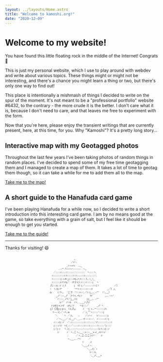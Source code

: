 ```yaml
---
layout: ../layouts/Home.astro
title: "Welcome to kamoshi.org!"
date: "2020–12–09"
---
```


# Welcome to my website!

You have found this little floating rock in the middle of the Internet! Congrats 🎉

This is just my personal website, which I use to play around with webdev and write about various topics. These things might or might not be interesting, and there's a chance you might learn a thing or two, but there's only one way to find out!

This place is intentionally a mishmash of things I decided to write on the spur of the moment. It's not meant to be a "professional portfolio" website #6432, to the contrary - the more crude it is the better. I don't care what it is, because I don't need to care, and that leaves me free to experiment with the form.

Now that you're here, please enjoy the transient writings that are currently present, here, at this time, for you. Why "Kamoshi"? It's a pretty long story…

## Interactive map with my Geotagged photos

Throughout the last few years I've been taking photos of random things in random places. I've decided to spend some of my free time geotagging them and I managed to create a map of them. It takes a lot of time to geotag them though, so it can take a while for me to add them all to the map.

[Take me to the map!](/map/)

## A short guide to the Hanafuda card game
I've been playing Hanafuda for a while now, so I decided to write a short introduction into this interesting card game. I am by no means good at the game, so take everything with a grain of salt, but I feel like it should be enough to get you started.

[Take me to the guide!](/posts/hanafuda/)

---

Thanks for visiting! :smile:

<div style="display: flex; justify-content: center">
<pre style="display: block; font-family: sans-serif; font-size: 0.5rem">
　　　　　　　　　　　　 ,､
　　　　　　　　　　　／ﾊ＼
　　　　　　　　　 _/-─-i‐ﾍ-　..,,_
　　　　　　,..::'"´:└──'─'::::::::::::｀'::.､
　 　 　 ／:::::::/::::::::!::::::::::::';::::::::::::｀ヽ;:::::ヽ.
　　　 /:::::::::::;'::::/::ﾊ:::::::::!:::!:::::::::::i:::::::';::::::::',
　　　 !::::::::::::|:::/メ!_|::::::/!/|-‐ｧ:;ﾊ:::::::ﾄ､::;;_!_
　　　 !::::::::::;ﾊ:7´i'ﾊ|／　ｧﾃァく!::!::::::/:::::::::| ｀ヽ
　 　 八:::::/|::::i` ,!_ﾘ　　 　|　 ﾊ〉|:／:::::::::::::! くｿ　　　　　　 ／）
　 　 !　ヽ;ﾊ|::7"　　 '　 　 `ー'/:::!::::::::/:::::;ﾊ　　　　　　_／）,/､
　　 ム　 　/;:＞､, 　`こフ　";'::::/-‐-'､／!:::|_,,.. -‐''"´ 　ﾉ '､__）
　　　　　_ノ´:::::_ノ｀＞ｧ-r､イ|::/　　　 7r'￣　　　　_,,.. -‐ｰ‐'´
　　　 　´￣/´::::::_ノｲ／|__/ ﾚi　　　　} |__,,.. -‐''"´
　　　　　　 レ'"´　/´! /ﾑ　 /ゝ､.＿__ﾝ´八ﾉ
　　　rっEﾖ,ｰr､rイ　 |/ﾊ」ﾚ'　　ヽ/|:::::／　　　 _ノ´ヽ.
　 　 {,）◎】]::|::|>,!､ 〈く八」　　　ﾉ　`'くゝ-‐''"´:::::::::::ハ
　　　 ヾ─‐‐く／`ｰ'ﾍ. io　　　　　 ／ ﾝ､⌒ヽ;:::::／::::::|
　　　 　 ＼ 　 ｀ヽ. ／,ﾊ､　　-‐　　 ／:iヽ!　　ﾚ'::::::::::::::|
　　　　　／ヽ､__,／-く__/＼＿,,.. イ::::::/:::::',　/:::::::::::/::::|
　　　　/::::::r'|::::/´　／:::/::::::::::::::::::!:::::;':::::::::∨:::::::::::;':::::::!
　　　　|::::::/::ﾚ'　rく::::／::::::::/::::::::/::::::i::::::::::::!:::::::／|::::::;'
　　　　|／|:::/ 　 ヽ,ン､:::::::;':::::::::;':::::::::';:::::::::::レ'i::::/|::::/
　　　　 　 ﾚ'　　　 /｀ヽ､こヽ､__::::i::::::__'r-‐r'_,r'ﾚ'!::ﾚ'
　　　　　　 　　　 ,'　　　／ヽ､こ.二こンｧ'"´　 　ﾚ'
　　　　　　 　　　 ヽ､__,,.. ‐''"/ 　　　／
　　　　　　　　　　　　　　　 〈　 　, ｲ
　　　　　　　　　　 　 　 　 　 ＼__,ノヽ.
　　　　　　　　　　　　　　　　 　 ＼_,ノ|｀i
　　　　　　　　　　　　　　　　 　 　 ﾄ‐':::ﾒ､
　　　　　　　　　　　　　　　　　　 　'､_ノ､__>
</pre>
</div>

